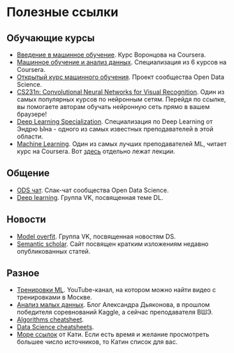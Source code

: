 # Полезные ссылки

## Обучающие курсы

* [Введение в машинное обучение](https://www.coursera.org/learn/vvedenie-mashinnoe-obuchenie). Курс Воронцова на Coursera.
* [Машинное обучение и анализ данных](https://ru.coursera.org/specializations/machine-learning-data-analysis). Специализация из 6 курсов на Coursera.
* [Открытый курс машинного обучения](https://habrahabr.ru/company/ods/blog/322626/). Проект сообщества Open Data Science.
* [CS231n: Convolutional Neural Networks for Visual Recognition](http://cs231n.stanford.edu/). Один из самых популярных курсов по нейронным сетям. Перейдя по ссылке, вы помогаете авторам обучать нейронную сеть прямо в вашем браузере!
* [Deep Learning Specialization](https://www.coursera.org/specializations/deep-learning). Специализация по Deep Learning от Эндрю Ына - одного из самых известных преподавателей в этой области.
* [Machine Learning](https://ru.coursera.org/learn/machine-learning). Один из самых лучших преподавателей ML, читает курс на Coursera. Вот [здесь](https://yadi.sk/d/V9p7E6uAFjHcD) отдельно лежат лекции.

## Общение
* [ODS чат](https://opendatascience.slack.com/). Слак-чат сообщества Open Data Science.
* [Deep learning](https://vk.com/deeplearning). Группа VK, посвященная теме DL.

## Новости
* [Model overfit](https://vk.com/modeloverfit).
 Группа VK, посвященная новостям DS.
* [Semantic scholar](https://www.semanticscholar.org/). Сайт посвящен кратким изложениям недавно опубликованных статей.

## Разное
* [Тренировки ML](https://www.youtube.com/channel/UCeq6ZIlvC9SVsfhfKnSvM9w). YouTube-канал, на котором можно найти видео с тренировками в Москве.
* [Анализ малых данных](https://alexanderdyakonov.wordpress.com/). Блог Александра Дьяконова, в прошлом победителя соревнований Kaggle, а сейчас преподавателя ВШЭ.
* [Algorithms cheatsheet](http://scikit-learn.org/stable/tutorial/machine_learning_map/).
* [Data Science cheatsheets](https://startupsventurecapital.com/essential-cheat-sheets-for-machine-learning-and-deep-learning-researchers-efb6a8ebd2e5).
* [Море ссылок](https://github.com/demidovakatya/vvedenie-mashinnoe-obuchenie) от Кати. Если есть время и желание просмотреть большее число источников, то Катин список для вас.





